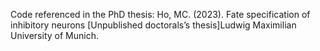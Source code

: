 Code referenced in the PhD thesis: Ho, MC. (2023). Fate specification of inhibitory neurons [Unpublished doctorals’s thesis]Ludwig Maximilian University of Munich.
